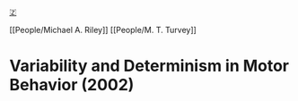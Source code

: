 [🇿](zotero://select/library/items/T94PKDKS)

[[People/Michael A. Riley]] [[People/M. T. Turvey]] 
# Variability and Determinism in Motor Behavior (2002)

